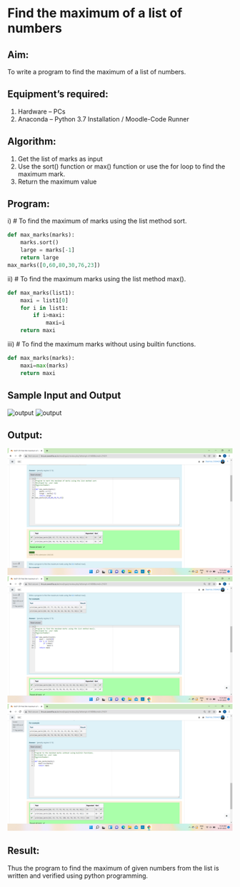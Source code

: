 # Find the maximum of a list of numbers
## Aim:
To write a program to find the maximum of a list of numbers.
## Equipment’s required:
1.	Hardware – PCs
2.	Anaconda – Python 3.7 Installation / Moodle-Code Runner
## Algorithm:
1.	Get the list of marks as input
2.	Use the sort() function or max() function or use the for loop to find the maximum mark.
3.	Return the maximum value
## Program:

i)	# To find the maximum of marks using the list method sort.
```Python
def max_marks(marks):
    marks.sort()
    large = marks[-1]
    return large
max_marks([0,60,80,30,76,23])


```

ii)	# To find the maximum marks using the list method max().
```Python
def max_marks(list1):
    maxi = list1[0]
    for i in list1:
        if i>maxi:
            maxi=i
    return maxi


```

iii) # To find the maximum marks without using builtin functions.
```Python
def max_marks(marks):
    maxi=max(marks)
    return maxi


```
## Sample Input and Output
![output](./img/max_marks1.jpg) 
![output](./img/max_marks2.jpg) 
## Output:
![output](./img/PP1.png) 
![output](./img/PP2.png) 
![output](./img/PP3.png) 
## Result:
Thus the program to find the maximum of given numbers from the list is written and verified using python programming.